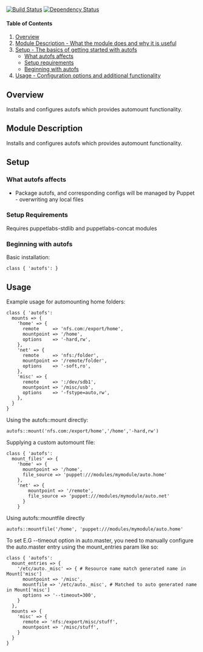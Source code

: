 [![Build Status](https://travis-ci.org/Yuav/puppet-autofs.svg?branch=master)](https://travis-ci.org/Yuav/puppet-autofs)
[![Dependency Status](https://gemnasium.com/Yuav/puppet-autofs.png)](http://gemnasium.com/Yuav/puppet-autofs)

#### Table of Contents

1. [Overview](#overview)
2. [Module Description - What the module does and why it is useful](#module-description)
3. [Setup - The basics of getting started with autofs](#setup)
    * [What autofs affects](#what-autofs-affects)
    * [Setup requirements](#setup-requirements)
    * [Beginning with autofs](#beginning-with-autofs)
4. [Usage - Configuration options and additional functionality](#usage)

## Overview

Installs and configures autofs which provides automount functionality.

## Module Description

Installs and configures autofs which provides automount functionality.

## Setup

### What autofs affects

* Package autofs, and corresponding configs will be managed by Puppet - overwriting any local files

### Setup Requirements

Requires puppetlabs-stdlib and puppetlabs-concat modules

### Beginning with autofs

Basic installation:

    class { 'autofs': }

## Usage

Example usage for automounting home folders:

    class { 'autofs':
      mounts => {
        'home' => {
          remote     => 'nfs.com:/export/home',
          mountpoint => '/home',
          options    => '-hard,rw',
        },
        'net' => {
          remote     => 'nfs:/folder',
          mountpoint => '/remote/folder',
          options    => '-soft,ro',
        },
        'misc' => {
          remote     => ':/dev/sdb1',
          mountpoint => '/misc/usb',
          options    => '-fstype=auto,rw',
        },
      }
    }

Using the autofs::mount directly:

    autofs::mount('nfs.com:/export/home','/home','-hard,rw')

Supplying a custom automount file:

    class { 'autofs':
      mount_files' => {
        'home' => {
          mountpoint => '/home',
          file_source => 'puppet:///modules/mymodule/auto.home'
        },
        'net' => {
            mountpoint => '/remote',
            file_source => 'puppet:///modules/mymodule/auto.net'
          }
        }

Using autofs::mountfile directly

    autofs::mountfile('/home', 'puppet:///modules/mymodule/auto.home'

To set E.G --timeout option in auto.master, you need to manually configure the
auto.master entry using the mount_entries param like so:

    class { 'autofs':
	  mount_entries => {
	    '/etc/auto._misc' => { # Resource name match generated name in Mount['misc']
	      mountpoint => '/misc',
	      mountfile => '/etc/auto._misc', # Matched to auto generated name in Mount['misc']
	      options => '--timeout=300',
	    }
	  },
	  mounts => {
	    'misc' => {
	      remote => 'nfs:/export/misc/stuff',
		  mountpoint => '/misc/stuff',
	    }
	  }
    }

